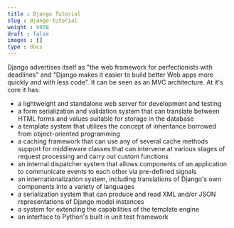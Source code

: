```yaml
---
title : Django Tutorial
slug : django-tutorial
weight : 9038
draft : false
images : []
type : docs
---
```


Django advertises itself as "the web framework for perfectionists with deadlines" and "Django makes it easier to build better Web apps more quickly and with less code". It can be seen as an MVC architecture. At it's core it has:

 - a lightweight and standalone web server for development and testing
 - a form serialization and validation system that can translate between HTML forms and values suitable for storage in the database
 - a template system that utilizes the concept of inheritance borrowed from object-oriented programming
 - a caching framework that can use any of several cache methods
support for middleware classes that can intervene at various stages of request processing and carry out custom functions
 - an internal dispatcher system that allows components of an application to communicate events to each other via pre-defined signals
 - an internationalization system, including translations of Django's own components into a variety of languages
 - a serialization system that can produce and read XML and/or JSON representations of Django model instances
 - a system for extending the capabilities of the template engine
 - an interface to Python's built in unit test framework

